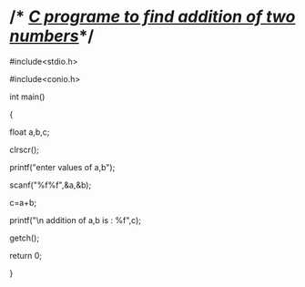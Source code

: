 #                       /* <u>*C programe to find addition of two numbers*</u>*/

#include<stdio.h>

#include<conio.h>

int main()

{

float a,b,c;

clrscr();

printf("enter values of a,b");

scanf("%f%f",&a,&b);

c=a+b;

printf("\n addition of a,b is : %f",c);

getch();

return 0;

}

